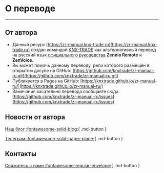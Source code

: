 # О переводе

------

## От автора

- Данный ресурс [https://zr-manual.knx-trade.ru](https://zr-manual.knx-trade.ru) создан командой [KNX-TRADE](https://knx-trade.ru) как альтернативный перевод на русский язык [официального руководства](https://web.zennioremote.com/assets/zr-manual/) **Zennio Remote** и **ZenVoice**.
- Вы может помочь данному переводу, репо которого размещён в открытом досупе на GitHub: [https://github.com/knxtrade/zr-manual-ru.git](https://github.com/knxtrade/zr-manual-ru.git)
- Публикуется в Pages на GitHub: [https://knxtrade.github.io/zr-manual-ru/](https://knxtrade.github.io/zr-manual-ru/)
- Замечания касательно перевода сообщайте сюда: [https://github.com/knxtrade/zr-manual-ru/issues](https://github.com/knxtrade/zr-manual-ru/issues)

## Новости от автора

[Наш блог :fontawesome-solid-blog:](https://knx-trade.ru/blog/news/alisa-vklyuchi-svet.html){ .md-button }

[Телеграм :fontawesome-solid-paper-plane:](https://t.me/knxtrade_news){ .md-button }

## Контакты

[Свяжитесь с нами :fontawesome-regular-envelope:](https://abasta.ru/contactus){ .md-button }